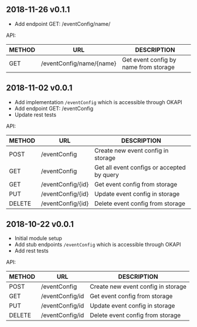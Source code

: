 ## 2018-11-26 v0.1.1
 * Add endpoint GET: /eventConfig/name/ 
 
 API: 
   
   | METHOD |  URL                          | DESCRIPTION                                                       |
   |--------|-------------------------------|-------------------------------------------------------------------|
   | GET    | /eventConfig/name/{name}      | Get event config by name from storage                             |

## 2018-11-02 v0.0.1
 * Add implementation `/eventConfig` which is accessible through OKAPI
 * Add endpoint GET: /eventConfig  
 * Update rest tests
 
  API: 
  
  | METHOD |  URL                          | DESCRIPTION                                                       |
  |--------|-------------------------------|-------------------------------------------------------------------|
  | POST   | /eventConfig                  | Create new event config in storage                                |
  | GET    | /eventConfig                  | Get all event configs or accepted by query                        |
  | GET    | /eventConfig/{id}             | Get event config from storage                                     |
  | PUT    | /eventConfig/{id}             | Update event config in storage                                    |
  | DELETE | /eventConfig/{id}             | Delete event config from storage                                  |

## 2018-10-22 v0.0.1
 * Initial module setup
 * Add stub endpoints `/eventConfig` which is accessible through OKAPI
 * Add rest tests
 
 API: 
 
 | METHOD |  URL                          | DESCRIPTION                                                       |
 |--------|-------------------------------|-------------------------------------------------------------------|
 | POST   | /eventConfig                  | Create new event config in storage                                |
 | GET    | /eventConfig/id               | Get event config from storage                                     |
 | PUT    | /eventConfig/id               | Update event config in storage                                    |
 | DELETE | /eventConfig/id               | Delete event config from storage                                  |
